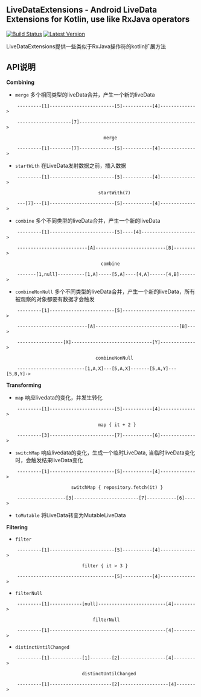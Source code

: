 LiveDataExtensions - Android LiveData Extensions for Kotlin, use like RxJava operators
--------------------------------------------------------------------------------------
[![Build Status](https://travis-ci.com/GunNan/LiveDataExtensions.svg?branch=master)](https://travis-ci.com/github/GunNan/LiveDataExtensions) [![Latest Version](https://img.shields.io/github/v/release/GunNan/LiveDataExtensions?include_prereleases)](https://github.com/GunNan/LiveDataExtensions)

LiveDataExtensions提供一些类似于RxJava操作符的kotlin扩展方法

## API说明

**Combining**

 - `merge`  多个相同类型的liveData合并，产生一个新的liveData
```
    ---------[1]------------------------[5]-----------[4]------------->

    --------------------[7]------------------------------------------->

                                    merge

    ---------[1]--------[7]-------------[5]-----------[4]------------->
```

 - `startWith`  在LiveData发射数据之前，插入数据
```
    ---------[1]------------------------[5]-----------[4]------------->

                                  startWith(7)

    ---[7]---[1]------------------------[5]-----------[4]------------->
```

 - `combine`  多个不同类型的liveData合并，产生一个新的liveData
```
    ---------[1]------------------------[5]----[4]-------------------->

    --------------------------[A]--------------------------[B]-------->

                                   combine

    -------[1,null]----------[1,A]-----[5,A]----[4,A]------[4,B]------>
```

 - `combineNonNull`  多个不同类型的liveData合并，产生一个新的liveData，所有被观察的对象都要有数据才会触发
```
    ---------[1]------------------------[5]--------------------------->

    --------------------------[A]-------------------------------[B]--->

    -----------------[X]------------------------------[Y]------------->

                                 combineNonNull

    -------------------------[1,A,X]---[5,A,X]-------[5,A,Y]---[5,B,Y]->
```

**Transforming**

 - `map` 响应livedata的变化，并发生转化

```
    ---------[1]------------------------[5]-----------[4]------------->

                                  map { it + 2 }

    ---------[3]------------------------[7]-----------[6]------------->
```

 - `switchMap` 响应livedata的变化，生成一个临时LiveData, 当临时liveData变化时，会触发结果liveData变化

```
    ---------[1]------------------------[5]-----------[4]------------->

                        switchMap { repository.fetch(it) }

    ------------------[3]------------------------[7]-----------[6]---->
```

 - `toMutable` 将LiveData转变为MutableLiveData

**Filtering**

 - `filter`

```
    ---------[1]------------------------[5]-----------[4]------------->

                            filter { it > 3 }

    ------------------------------------[5]-----------[4]------------->
```

 - `filterNull` 

```
    ---------[1]------------[null]-------------------------[4]-------->

                                filterNull

    ---------[1]-------------------------------------------[4]-------->
```

 - `distinctUntilChanged` 

```
    ---------[1]------------[1]--------[2]-----------------[4]-------->

                            distinctUntilChanged

    ---------[1]-----------------------[2]------------------[4]------->
```

